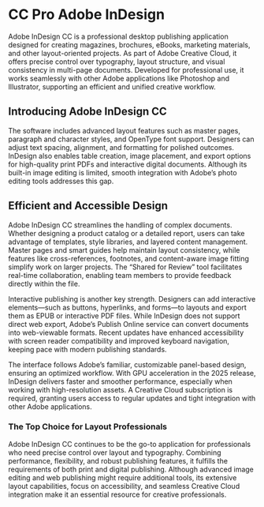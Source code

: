 # CC Pro Adobe InDesign
Adobe InDesign CC is a professional desktop publishing application designed for creating magazines, brochures, eBooks, marketing materials, and other layout-oriented projects. As part of Adobe Creative Cloud, it offers precise control over typography, layout structure, and visual consistency in multi-page documents. Developed for professional use, it works seamlessly with other Adobe applications like Photoshop and Illustrator, supporting an efficient and unified creative workflow.

## **Introducing Adobe InDesign CC**

The software includes advanced layout features such as master pages, paragraph and character styles, and OpenType font support. Designers can adjust text spacing, alignment, and formatting for polished outcomes. InDesign also enables table creation, image placement, and export options for high-quality print PDFs and interactive digital documents. Although its built-in image editing is limited, smooth integration with Adobe’s photo editing tools addresses this gap.

## **Efficient and Accessible Design**

Adobe InDesign CC streamlines the handling of complex documents. Whether designing a product catalog or a detailed report, users can take advantage of templates, style libraries, and layered content management. Master pages and smart guides help maintain layout consistency, while features like cross-references, footnotes, and content-aware image fitting simplify work on larger projects. The “Shared for Review” tool facilitates real-time collaboration, enabling team members to provide feedback directly within the file.

Interactive publishing is another key strength. Designers can add interactive elements—such as buttons, hyperlinks, and forms—to layouts and export them as EPUB or interactive PDF files. While InDesign does not support direct web export, Adobe’s Publish Online service can convert documents into web-viewable formats. Recent updates have enhanced accessibility with screen reader compatibility and improved keyboard navigation, keeping pace with modern publishing standards.

The interface follows Adobe’s familiar, customizable panel-based design, ensuring an optimized workflow. With GPU acceleration in the 2025 release, InDesign delivers faster and smoother performance, especially when working with high-resolution assets. A Creative Cloud subscription is required, granting users access to regular updates and tight integration with other Adobe applications.

### **The Top Choice for Layout Professionals**

Adobe InDesign CC continues to be the go-to application for professionals who need precise control over layout and typography. Combining performance, flexibility, and robust publishing features, it fulfills the requirements of both print and digital publishing. Although advanced image editing and web publishing might require additional tools, its extensive layout capabilities, focus on accessibility, and seamless Creative Cloud integration make it an essential resource for creative professionals.
